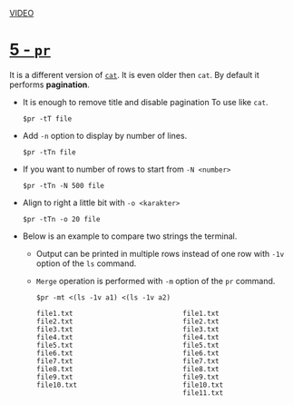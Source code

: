 [VIDEO](https://youtu.be/jTseiHef8k8)

# [5 - `pr`](https://youtu.be/jTseiHef8k8)

It is a different version of [`cat`](#1-cat-concatenate.md). It is even older then `cat`. By default it performs **pagination**.

- It is enough to remove title and disable pagination To use like `cat`.

    `$pr -tT file`
- Add `-n` option to display by number of lines.

    `$pr -tTn file`
- If you want to number of rows to start from `-N <number>`

    `$pr -tTn -N 500 file`
- Align to right a little bit with `-o <karakter>`

    `$pr -tTn -o 20 file`
- Below is an example to compare two strings the terminal.
  - Output can be printed in multiple rows instead of one row with `-1v` option of the `ls` command.
  - `Merge` operation is performed with `-m` option of the `pr` command.

    `$pr -mt <(ls -1v a1) <(ls -1v a2)`
    ```shell
    file1.txt                           file1.txt
    file2.txt                           file2.txt
    file3.txt                           file3.txt
    file4.txt                           file4.txt
    file5.txt                           file5.txt
    file6.txt                           file6.txt
    file7.txt                           file7.txt
    file8.txt                           file8.txt
    file9.txt                           file9.txt
    file10.txt                          file10.txt
                                        file11.txt
    ```